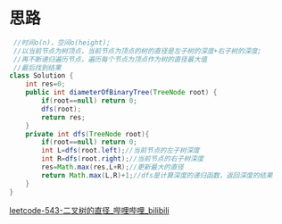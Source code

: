 # 思路

```java
 //时间o(n)，空间o(height);
 //以当前节点为树顶点，当前节点为顶点的树的直径是左子树的深度+右子树的深度;
 //再不断递归遍历节点，遍历每个节点为顶点作为树的直径最大值
 //最后找到结果
class Solution {
    int res=0;
    public int diameterOfBinaryTree(TreeNode root) {
        if(root==null) return 0;
        dfs(root);
        return res;
    }
    private int dfs(TreeNode root){
        if(root==null) return 0;
        int L=dfs(root.left);//当前节点的左子树深度
        int R=dfs(root.right);//当前节点的右子树深度
        res=Math.max(res,L+R);//更新最大的直径
        return Math.max(L,R)+1;//dfs是计算深度的递归函数，返回深度的结果
    }
}
```

[leetcode-543-二叉树的直径_哔哩哔哩_bilibili](https://www.bilibili.com/video/BV12b4y1t7Sd?spm_id_from=333.337.search-card.all.click)
